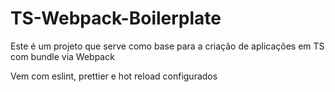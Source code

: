 # TS-Webpack-Boilerplate

Este é um projeto que serve como base para a criação de aplicações em TS com bundle via Webpack

Vem com eslint, prettier e hot reload configurados
